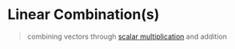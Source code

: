 # Linear Combination(s)

> combining vectors through [scalar multiplication](./scalar-multiplication.md) and addition